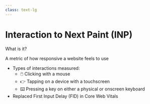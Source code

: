 ```yaml
---
class: text-lg
---
```


# Interaction to Next Paint (INP)
What is it?

A metric of how <span class="underline underline-2 italic">responsive</span> a website feels to use 


- Types of interactions measured:
  - 🖱️ Clicking with a mouse
  - 👉 Tapping on a device with a touchscreen
  - ⌨️ Pressing a key on either a physical or onscreen keyboard
- Replaced First Input Delay (FID) in Core Web Vitals

<!--
- puts a number to how responsive or sluggish a website feels to use
- measures 2 kinds of interaction, click and type
- used to be FID, got replaced earlier this year with INP
- for good reason, gives a better reading on the performance of a website overall
so how exactly is INP measured?
-->
